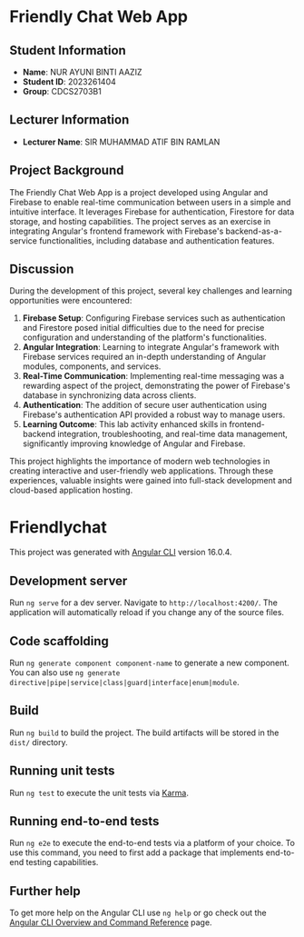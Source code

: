 # Friendly Chat Web App

## Student Information
- **Name**: NUR AYUNI BINTI AAZIZ  
- **Student ID**: 2023261404
- **Group**: CDCS2703B1

## Lecturer Information
- **Lecturer Name**: SIR MUHAMMAD ATIF BIN RAMLAN

## Project Background
The Friendly Chat Web App is a project developed using Angular and Firebase to enable real-time communication between users in a simple and intuitive interface. It leverages Firebase for authentication, Firestore for data storage, and hosting capabilities. The project serves as an exercise in integrating Angular's frontend framework with Firebase's backend-as-a-service functionalities, including database and authentication features.

## Discussion
During the development of this project, several key challenges and learning opportunities were encountered:
1. **Firebase Setup**: Configuring Firebase services such as authentication and Firestore posed initial difficulties due to the need for precise configuration and understanding of the platform's functionalities.
2. **Angular Integration**: Learning to integrate Angular's framework with Firebase services required an in-depth understanding of Angular modules, components, and services.
3. **Real-Time Communication**: Implementing real-time messaging was a rewarding aspect of the project, demonstrating the power of Firebase's database in synchronizing data across clients.
4. **Authentication**: The addition of secure user authentication using Firebase's authentication API provided a robust way to manage users.
5. **Learning Outcome**: This lab activity enhanced skills in frontend-backend integration, troubleshooting, and real-time data management, significantly improving knowledge of Angular and Firebase.

This project highlights the importance of modern web technologies in creating interactive and user-friendly web applications. Through these experiences, valuable insights were gained into full-stack development and cloud-based application hosting.

# Friendlychat

This project was generated with [Angular CLI](https://github.com/angular/angular-cli) version 16.0.4.

## Development server

Run `ng serve` for a dev server. Navigate to `http://localhost:4200/`. The application will automatically reload if you change any of the source files.

## Code scaffolding

Run `ng generate component component-name` to generate a new component. You can also use `ng generate directive|pipe|service|class|guard|interface|enum|module`.

## Build

Run `ng build` to build the project. The build artifacts will be stored in the `dist/` directory.

## Running unit tests

Run `ng test` to execute the unit tests via [Karma](https://karma-runner.github.io).

## Running end-to-end tests

Run `ng e2e` to execute the end-to-end tests via a platform of your choice. To use this command, you need to first add a package that implements end-to-end testing capabilities.

## Further help

To get more help on the Angular CLI use `ng help` or go check out the [Angular CLI Overview and Command Reference](https://angular.io/cli) page.
